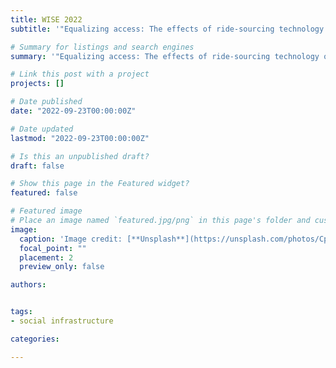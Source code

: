 ```yaml
---
title: WISE 2022
subtitle: '"Equalizing access: The effects of ride-sourcing technology on spatial inequality" has been accepted for presentation at CIST 2022 👋'

# Summary for listings and search engines
summary: '"Equalizing access: The effects of ride-sourcing technology on spatial inequality" has been accepted for presentation at CIST 2022 👋'

# Link this post with a project
projects: []

# Date published
date: "2022-09-23T00:00:00Z"

# Date updated
lastmod: "2022-09-23T00:00:00Z"

# Is this an unpublished draft?
draft: false

# Show this page in the Featured widget?
featured: false

# Featured image
# Place an image named `featured.jpg/png` in this page's folder and customize its options here.
image:
  caption: 'Image credit: [**Unsplash**](https://unsplash.com/photos/CpkOjOcXdUY)'
  focal_point: ""
  placement: 2
  preview_only: false

authors:


tags:
- social infrastructure

categories:

---
```


